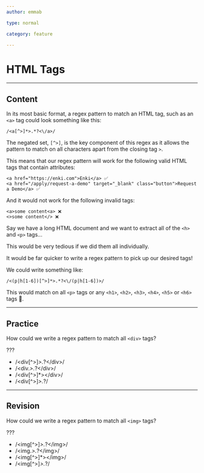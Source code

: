 ```yaml
---
author: emmab

type: normal

category: feature

---
```


# HTML Tags

---
## Content

In its most basic format, a regex pattern to match an HTML tag, such as an `<a>` tag could look something like this:

`/<a[^>]*>.*?<\/a>/`

The negated set, `[^>]`, is the key component of this regex as it allows the pattern to match on all characters apart from the closing tag `>`. 

This means that our regex pattern will work for the following valid HTML tags that contain attributes:

```plain-text
<a href="https://enki.com">Enki</a> ✅
<a href="/apply/request-a-demo" target="_blank" class="button">Request a Demo</a> ✅
```

And it would not work for the following invalid tags:

```
<a>some content<a> ❌
<>some content</> ❌
```

Say we have a long HTML document and we want to extract all of the `<h>` and `<p>` tags... 

This would be very tedious if we did them all individually.

It would be far quicker to write a regex pattern to pick up our desired tags!

We could write something like:

`/<(p|h[1-6])[^>]*>.*?<\/(p|h[1-6])>/`

This would match on all `<p>` tags or any `<h1>`, `<h2>`, `<h3>`, `<h4>`, `<h5>` or `<h6>` tags 🎉.

---
## Practice

How could we write a regex pattern to match all `<div>` tags?

???

- /<div[^>]*>.*?<\/div>/
- /<div.*>.*?<\/div>/
- /<div[^>]*><\/div>/
- /<div[^>]*>.*?</div>/

---
## Revision

How could we write a regex pattern to match all `<img>` tags?

???

- /<img[^>]*>.*?<\/img>/
- /<img.*>.*?<\/img>/
- /<img[^>]*><\/img>/
- /<img[^>]*>.*?</img>/